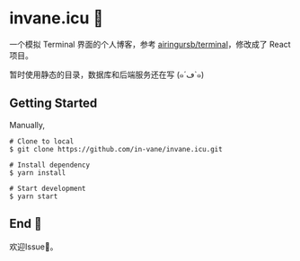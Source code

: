 # invane.icu 🍪

一个模拟 Terminal 界面的个人博客，参考 [airingursb/terminal](https://github.com/airingursb/terminal)，修改成了 React 项目。

暂时使用静态的目录，数据库和后端服务还在写 (๑´ڡ`๑)



## Getting Started

Manually,

```
# Clone to local
$ git clone https://github.com/in-vane/invane.icu.git

# Install dependency
$ yarn install

# Start development
$ yarn start
```



## End 🥨

欢迎Issue👏。

